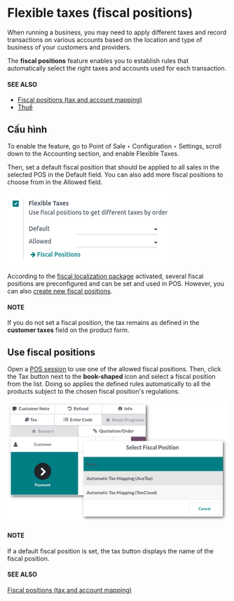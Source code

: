 # Flexible taxes (fiscal positions)

When running a business, you may need to apply different taxes and record transactions on various
accounts based on the location and type of business of your customers and providers.

The **fiscal positions** feature enables you to establish rules that automatically select the right
taxes and accounts used for each transaction.

#### SEE ALSO
- [Fiscal positions (tax and account mapping)](../../../finance/accounting/taxes/fiscal_positions.md)
- [Thuế](../../../finance/accounting/taxes/)

## Cấu hình

To enable the feature, go to Point of Sale ‣ Configuration ‣ Settings, scroll
down to the Accounting section, and enable Flexible Taxes.

Then, set a default fiscal position that should be applied to all sales in the selected POS in the
Default field. You can also add more fiscal positions to choose from in the
Allowed field.

![image](../../../../.gitbook/assets/flexible-taxes-setting.png)

According to the [fiscal localization package](../../../finance/fiscal_localizations/)
activated, several fiscal positions are preconfigured and can be set and used in POS. However, you
can also [create new fiscal positions](../../../finance/accounting/taxes/fiscal_positions.md#fiscal-positions-mapping).

#### NOTE
If you do not set a fiscal position, the tax remains as defined in the **customer taxes** field
on the product form.

## Use fiscal positions

Open a [POS session](../#pos-session-start) to use one of the allowed fiscal positions. Then,
click the Tax button next to the **book-shaped** icon and select a fiscal position from
the list. Doing so applies the defined rules automatically to all the products subject to the chosen
fiscal position's regulations.

![image](../../../../.gitbook/assets/set-tax.png)

#### NOTE
If a default fiscal position is set, the tax button displays the name of the fiscal position.

#### SEE ALSO
[Fiscal positions (tax and account mapping)](../../../finance/accounting/taxes/fiscal_positions.md)
